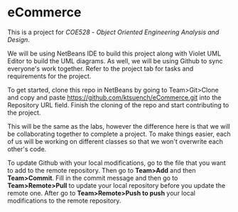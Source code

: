 # eCommerce
This is a project for _COE528_ - _Object_ _Oriented_ _Engineering_ _Analysis_ _and_ _Design_.

We will be using NetBeans IDE to build this project along with Violet UML Editor to build the UML diagrams. As well, we will be using Github to sync everyone's work together. Refer to the project tab for tasks and requirements for the project.

To get started, clone this repo in NetBeans by going to Team>Git>Clone and copy and paste https://github.com/ktsuench/eCommerce.git into the Repository URL field. Finish the cloning of the repo and start contributing to the project.

This will be the same as the labs, however the difference here is that we will be collaborating together to complete a project. To make things easier, each of us will be working on different classes so that we won't overwrite each other's code.

To update Github with your local modifications, go to the file that you want to add to the remote repository. Then go to __Team>Add__ and then __Team>Commit__. Fill in the commit message and then go to __Team>Remote>Pull__ to update your local repository before you update the remote one. After go to __Team>Remote>Push to push__ your local modifications to the remote repository.